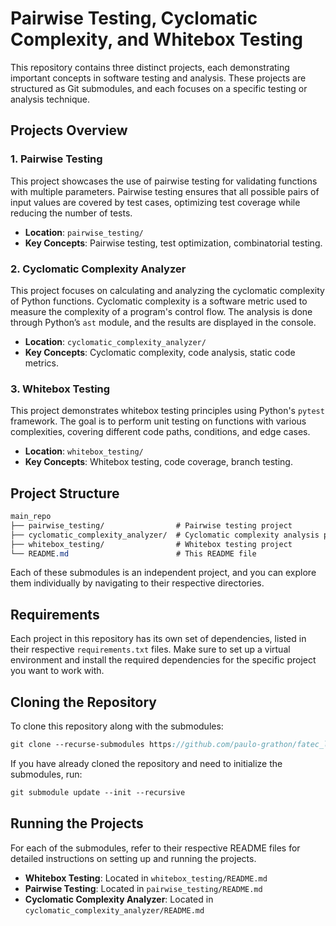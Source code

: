 # Pairwise Testing, Cyclomatic Complexity, and Whitebox Testing

This repository contains three distinct projects, each demonstrating important
concepts in software testing and analysis. These projects are structured as Git
submodules, and each focuses on a specific testing or analysis technique.

## Projects Overview

### 1. **Pairwise Testing**

This project showcases the use of pairwise testing for validating functions
with multiple parameters. Pairwise testing ensures that all possible pairs of
input values are covered by test cases, optimizing test coverage while reducing
the number of tests.

- **Location**: `pairwise_testing/`
- **Key Concepts**: Pairwise testing, test optimization, combinatorial testing.

### 2. **Cyclomatic Complexity Analyzer**

This project focuses on calculating and analyzing the cyclomatic complexity of
Python functions. Cyclomatic complexity is a software metric used to measure the
complexity of a program's control flow. The analysis is done through Python’s
`ast` module, and the results are displayed in the console.

- **Location**: `cyclomatic_complexity_analyzer/`
- **Key Concepts**: Cyclomatic complexity, code analysis, static code metrics.

### 3. **Whitebox Testing**

This project demonstrates whitebox testing principles using Python's `pytest`
framework. The goal is to perform unit testing on functions with various
complexities, covering different code paths, conditions, and edge cases.

- **Location**: `whitebox_testing/`
- **Key Concepts**: Whitebox testing, code coverage, branch testing.

## Project Structure

```css
main_repo
├── pairwise_testing/                # Pairwise testing project
├── cyclomatic_complexity_analyzer/  # Cyclomatic complexity analysis project
├── whitebox_testing/                # Whitebox testing project
└── README.md                        # This README file
```

Each of these submodules is an independent project, and you can explore them
individually by navigating to their respective directories.

## Requirements

Each project in this repository has its own set of dependencies, listed in their
respective `requirements.txt` files. Make sure to set up a virtual environment
and install the required dependencies for the specific project you want to work
with.

## Cloning the Repository

To clone this repository along with the submodules:

```scss
git clone --recurse-submodules https://github.com/paulo-grathon/fatec_lab_bd_5_presentation
```

If you have already cloned the repository and need to initialize the submodules,
run:

```scss
git submodule update --init --recursive
```

## Running the Projects

For each of the submodules, refer to their respective README files for detailed
instructions on setting up and running the projects.

- **Whitebox Testing**: Located in `whitebox_testing/README.md`
- **Pairwise Testing**: Located in `pairwise_testing/README.md`
- **Cyclomatic Complexity Analyzer**: Located in `cyclomatic_complexity_analyzer/README.md`
